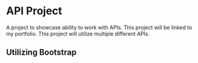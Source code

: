 # API Project
A project to showcase ability to work with APIs. This project will be linked to my portfolio. This project will utilize multiple different APIs.
## Utilizing Bootstrap 